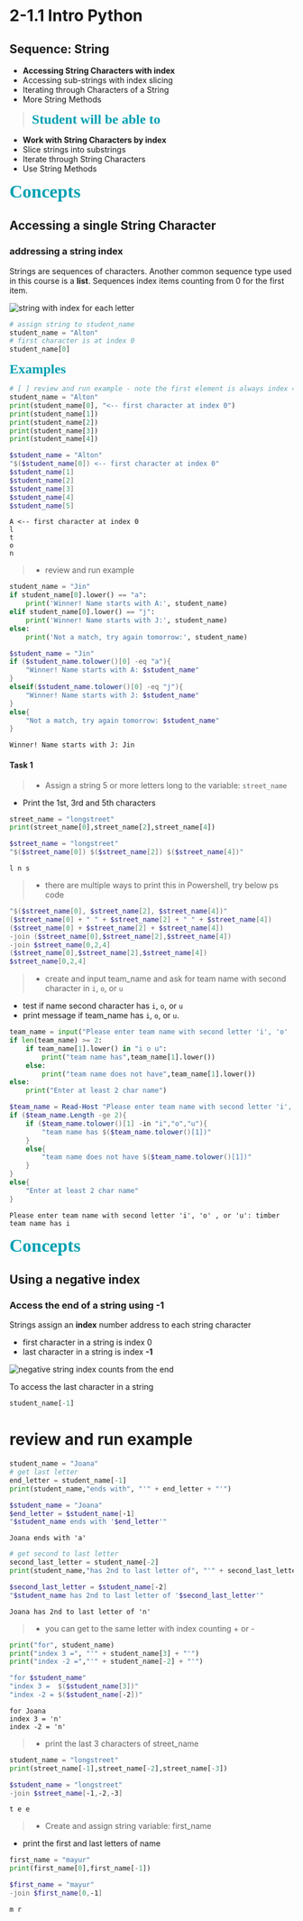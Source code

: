 # 2-1.1 Intro Python
## Sequence: String
- **Accessing String Characters with index**
- Accessing sub-strings with index slicing
- Iterating through Characters of a String
- More String Methods

><font size="5" color="#00A0B2"  face="verdana"> <B>Student will be able to</B></font>  
- **Work with String Characters by index**
- Slice strings into substrings
- Iterate through String Characters
- Use String Methods

<font size="6" color="#00A0B2"  face="verdana"> <B>Concepts</B></font>

## Accessing a single String Character
### addressing a string index
Strings are sequences of characters.  Another common sequence type used in this course is a **list**.  Sequences index items counting from 0 for the first item.

![string with index for each letter](https://iajupyterprodblobs.blob.core.windows.net/imagecontainer/string_indexes.PNG)  

``` python
# assign string to student_name
student_name = "Alton"
# first character is at index 0
student_name[0]
```
<font size="5" color="#00A0B2"  face="verdana"> <B>Examples</B></font>
``` python
# [ ] review and run example - note the first element is always index = 0
student_name = "Alton"
print(student_name[0], "<-- first character at index 0")
print(student_name[1])
print(student_name[2])
print(student_name[3])
print(student_name[4])
```
```powershell
﻿$student_name = "Alton"
"$($student_name[0]) <-- first character at index 0"
$student_name[1]
$student_name[2]
$student_name[3]
$student_name[4]
$student_name[5]
```
```
A <-- first character at index 0
l
t
o
n
```
>- review and run example

``` python
student_name = "Jin"
if student_name[0].lower() == "a":
    print('Winner! Name starts with A:', student_name)
elif student_name[0].lower() == "j":
    print('Winner! Name starts with J:', student_name)
else:
    print('Not a match, try again tomorrow:', student_name)
```
``` powershell
$student_name = "Jin"
if ($student_name.tolower()[0] -eq "a"){
    "Winner! Name starts with A: $student_name"
}
elseif($student_name.tolower()[0] -eq "j"){
    "Winner! Name starts with J: $student_name"
}
else{
    "Not a match, try again tomorrow: $student_name"
}
```
```
Winner! Name starts with J: Jin
```

#### Task 1
>- Assign a string 5 or more letters long to the variable: `street_name`
- Print the 1st, 3rd and 5th characters

``` python
street_name = "longstreet"
print(street_name[0],street_name[2],street_name[4])
```
``` powershell
$street_name = "longstreet"
"$($street_name[0]) $($street_name[2]) $($street_name[4])"
```
```
l n s
```

>- there are multiple ways to print this in Powershell, try below ps code
``` powershell
"$($street_name[0], $street_name[2], $street_name[4])"
($street_name[0] + " " + $street_name[2] + " " + $street_name[4])
($street_name[0] + $street_name[2] + $street_name[4])
-join ($street_name[0],$street_name[2],$street_name[4])
-join $street_name[0,2,4]
($street_name[0],$street_name[2],$street_name[4])
$street_name[0,2,4]
```


>- create and input team_name and ask for team name with second character in `i`, `o`, or `u`
- test if name second character has `i`, `o`, or `u`
- print message if team_name has `i`, `o`, or `u`.

``` python
team_name = input("Please enter team name with second letter 'i', 'o' , or 'u': ")
if len(team_name) >= 2:
    if team_name[1].lower() in "i o u":
        print("team name has",team_name[1].lower())
    else:
        print("team name does not have",team_name[1].lower())
else:
    print("Enter at least 2 char name")
```
``` powershell
$team_name = Read-Host "Please enter team name with second letter 'i', 'o' , or 'u': "
if ($team_name.Length -ge 2){
    if ($team_name.tolower()[1] -in "i","o","u"){
        "team name has $($team_name.tolower()[1])"
    }
    else{
        "team name does not have $($team_name.tolower()[1])"
    }
}
else{
    "Enter at least 2 char name"
}
```
```
Please enter team name with second letter 'i', 'o' , or 'u': timber
team name has i
```

<font size="6" color="#00A0B2"  face="verdana"> <B>Concepts</B></font>
## Using a negative index
### Access the end of a string using -1
Strings assign an **index** number address to each string character

- first character in a string is index 0
- last character in a string is index **-1**

![negative string index counts from the end](https://iajupyterprodblobs.blob.core.windows.net/imagecontainer/string_neg_index.PNG)

To access the last character in a string
```python
student_name[-1]
```
# review and run example
``` python
student_name = "Joana"
# get last letter
end_letter = student_name[-1]
print(student_name,"ends with", "'" + end_letter + "'")
```
``` powershell
$student_name = "Joana"
$end_letter = $student_name[-1]
"$student_name ends with '$end_letter'"
```
```
Joana ends with 'a'
```
``` python
# get second to last letter
second_last_letter = student_name[-2]
print(student_name,"has 2nd to last letter of", "'" + second_last_letter + "'")
```
``` powershell
$second_last_letter = $student_name[-2]
"$student_name has 2nd to last letter of '$second_last_letter'"
```
```
Joana has 2nd to last letter of 'n'
```
>- you can get to the same letter with index counting + or -

``` python
print("for", student_name)
print("index 3 =", "'" + student_name[3] + "'")
print("index -2 =","'" + student_name[-2] + "'")
```
``` powershell
"for $student_name"
"index 3 =  $($student_name[3])"
"index -2 = $($student_name[-2])"
```
```
for Joana
index 3 = 'n'
index -2 = 'n'
```

>- print the last 3 characters of street_name

``` python
student_name = "longstreet"
print(street_name[-1],street_name[-2],street_name[-3])
```
``` powershell
$student_name = "longstreet"
-join $street_name[-1,-2,-3]
```
```
t e e
```
>- Create and assign string variable: first_name
- print the first and last letters of name

``` python
first_name = "mayur"
print(first_name[0],first_name[-1])
```
``` powershell
$first_name = "mayur"
-join $first_name[0,-1]
```
```
m r
```
